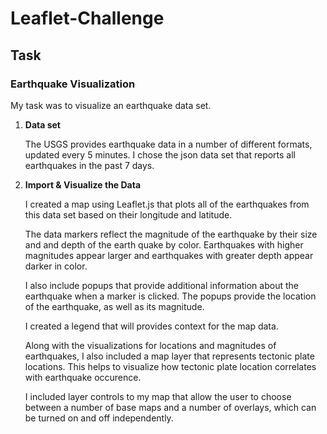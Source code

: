 # Leaflet-Challenge

## Task

### Earthquake Visualization

My task was to visualize an earthquake data set.

1. **Data set**

   The USGS provides earthquake data in a number of different formats, updated every 5 minutes. I chose the json data set that reports all earthquakes in the past 7 days. 

2. **Import & Visualize the Data**

   I created a map using Leaflet.js that plots all of the earthquakes from this data set based on their longitude and latitude.

   The data markers reflect the magnitude of the earthquake by their size and and depth of the earth quake by color. Earthquakes with higher magnitudes appear larger and earthquakes with greater depth appear darker in color.

   I also include popups that provide additional information about the earthquake when a marker is clicked. The popups provide the location of the earthquake, as well as its magnitude.

   I created a legend that will provides context for the map data.

   Along with the visualizations for locations and magnitudes of earthquakes, I also included a map layer that represents tectonic plate locations. This helps to visualize how tectonic plate location correlates with earthquake occurence.

   I included layer controls to my map that allow the user to choose between a number of base maps and a number of overlays, which can be turned on and off independently. 

